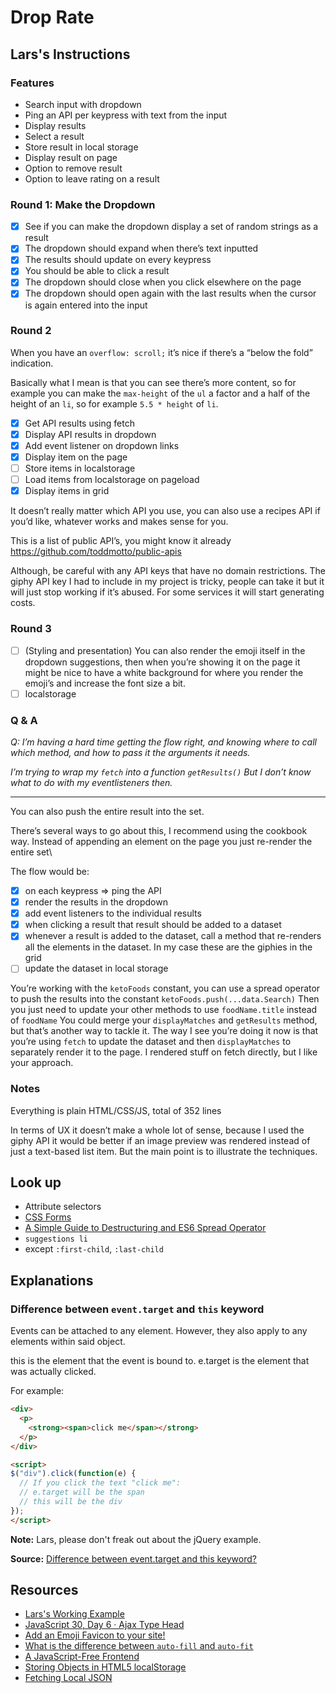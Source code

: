 # Drop Rate

## Lars's Instructions

### Features

- Search input with dropdown
- Ping an API per keypress with text from the input
- Display results
- Select a result
- Store result in local storage
- Display result on page
- Option to remove result
- Option to leave rating on a result

### Round 1: Make the Dropdown

- [x] See if you can make the dropdown display a set of random strings as a result
- [x] The dropdown should expand when there’s text inputted
- [x] The results should update on every keypress
- [x] You should be able to click a result
- [x] The dropdown should close when you click elsewhere on the page
- [x] The dropdown should open again with the last results when the cursor is again entered into the input

### Round 2

When you have an `overflow: scroll;` it’s nice if there’s a “below the fold” indication.

Basically what I mean is that you can see there’s more content, so for example you can make the `max-height` of the `ul` a factor and a half of the height of an `li`, so for example `5.5 * height` of `li`.

- [x] Get API results using fetch
- [x] Display API results in dropdown
- [x] Add event listener on dropdown links
- [x] Display item on the page
- [ ] Store items in localstorage
- [ ] Load items from localstorage on pageload
- [x] Display items in grid

It doesn’t really matter which API you use, you can also use a recipes API if you’d like, whatever works and makes sense for you.

This is a list of public API’s, you might know it already <https://github.com/toddmotto/public-apis>

Although, be careful with any API keys that have no domain restrictions. The giphy API key I had to include in my project is tricky, people can take it but it will just stop working if it’s abused. For some services it will start generating costs.

### Round 3

- [ ] (Styling and presentation) You can also render the emoji itself in the dropdown suggestions, then when you’re showing it on the page it might be nice to have a white background for where you render the emoji’s and increase the font size a bit.
- [ ] localstorage

### Q & A

*Q: I’m having a hard time getting the flow right, and knowing where to call which method, and how to pass it the arguments it needs.*

*I’m trying to wrap my `fetch` into a function `getResults()` But I don’t know what to do with my eventlisteners then.*

---

You can also push the entire result into the set.

There’s several ways to go about this, I recommend using the cookbook way. Instead of appending an element on the page you just re-render the entire set\

The flow would be:
- [x] on each keypress => ping the API
- [x] render the results in the dropdown
- [x] add event listeners to the individual results
- [x] when clicking a result that result should be added to a dataset
- [x] whenever a result is added to the dataset, call a method that re-renders all the elements in the dataset. In my case these are the giphies in the grid
- [ ] update the dataset in local storage

You’re working with the `ketoFoods` constant, you can use a spread operator to push the results into the constant `ketoFoods.push(...data.Search)`
Then you just need to update your other methods to use `foodName.title` instead of `foodName`
You could merge your `displayMatches` and `getResults` method, but that’s another way to tackle it. The way I see you’re doing it now is that you’re using `fetch` to update the dataset and then `displayMatches` to separately render it to the page. I rendered stuff on fetch directly, but I like your approach.

### Notes

Everything is plain HTML/CSS/JS, total of 352 lines

In terms of UX it doesn’t make a whole lot of sense, because I used the giphy API it would be better if an image preview was rendered instead of just a text-based list item. But the main point is to illustrate the techniques.

## Look up

- Attribute selectors
- [CSS Forms](https://www.w3schools.com/css/css_form.asp)
- [A Simple Guide to Destructuring and ES6 Spread Operator](https://codeburst.io/a-simple-guide-to-destructuring-and-es6-spread-operator-e02212af5831)
- `suggestions li`
- except `:first-child`, `:last-child`

## Explanations

### Difference between `event.target` and `this` keyword

Events can be attached to any element. However, they also apply to any elements within said object.

this is the element that the event is bound to.  e.target is the element that was actually clicked.

For example:

```html
<div>
  <p>
    <strong><span>click me</span></strong>
  </p>
</div>

<script>
$("div").click(function(e) {
  // If you click the text "click me":
  // e.target will be the span
  // this will be the div
});
</script>
```

**Note:** Lars, please don't freak out about the jQuery example.

**Source:** [Difference between event.target and this keyword?](https://stackoverflow.com/questions/2654141/jquery-difference-between-event-target-and-this-keyword)

## Resources

- [Lars's Working Example](https://datene.github.io/droprate/index.html)
- [JavaScript 30, Day 6 · Ajax Type Head](https://javascript30.com/)
- [Add an Emoji Favicon to your site!](https://dev.to/pickleat/add-an-emoji-favicon-to-your-site-co2)
- [What is the difference between `auto-fill` and `auto-fit`](https://stackoverflow.com/questions/46226539/what-is-the-difference-between-auto-fill-and-auto-fit)
- [A JavaScript-Free Frontend](https://dev.to/winduptoy/a-javascript-free-frontend-2d3e)
- [Storing Objects in HTML5 localStorage](https://stackoverflow.com/questions/2010892/storing-objects-in-html5-localstorage)
- [Fetching Local JSON](https://stackoverflow.com/questions/49481934/fetching-local-json)

